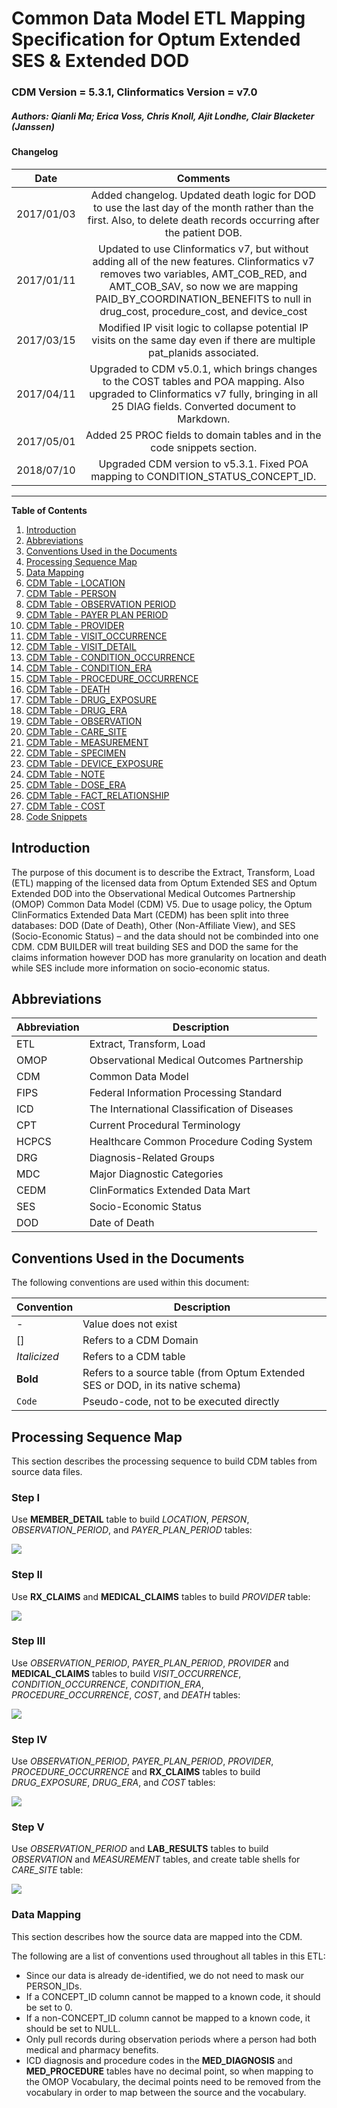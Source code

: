 # Common Data Model ETL Mapping Specification for Optum Extended SES & Extended DOD
### CDM Version = 5.3.1, Clinformatics Version = v7.0
##### Authors: Qianli Ma; Erica Voss, Chris Knoll, Ajit Londhe, Clair Blacketer (Janssen)

#### Changelog

|**Date**|**Comments**|
|:-----:|:-----:|
|2017/01/03|Added changelog. Updated death logic for DOD to use the last day of the month rather than the first. Also, to delete death records occurring after the patient DOB.|
|2017/01/11|Updated to use Clinformatics v7, but without adding all of the new features. Clinformatics v7 removes two variables, AMT_COB_RED, and AMT_COB_SAV, so now we are mapping PAID_BY_COORDINATION_BENEFITS to null in drug_cost, procedure_cost, and device_cost|
|2017/03/15|Modified IP visit logic to collapse potential IP visits on the same day even if there are multiple pat_planids associated.|
|2017/04/11|Upgraded to CDM v5.0.1, which brings changes to the COST tables and POA mapping. Also upgraded to Clinformatics v7 fully, bringing in all 25 DIAG fields. Converted document to Markdown.|
|2017/05/01|Added 25 PROC fields to domain tables and in the code snippets section.|
|2018/07/10|Upgraded CDM version to v5.3.1. Fixed POA mapping to CONDITION_STATUS_CONCEPT_ID.|
---


**Table of Contents**

1. [Introduction](#introduction)
2. [Abbreviations](#abbreviations)
3. [Conventions Used in the Documents](#conventions-used-in-the-documents)
4. [Processing Sequence Map](#processing-sequence-map)
5. [Data Mapping](#data-mapping)
6. [CDM Table - LOCATION](location.md)
7. [CDM Table - PERSON](person.md)
8. [CDM Table - OBSERVATION PERIOD](observation_period.md)
9. [CDM Table - PAYER PLAN PERIOD](payer_plan_period.md)
10. [CDM Table - PROVIDER](provider.md)
11. [CDM Table - VISIT_OCCURRENCE](visit_occurrence.md)
12. [CDM Table - VISIT_DETAIL](visit_detail.md)
13. [CDM Table - CONDITION_OCCURRENCE](condition_occurrence.md)
14. [CDM Table - CONDITION_ERA](condition_era.md)
15. [CDM Table - PROCEDURE_OCCURRENCE](procedure_occurrence.md)
16. [CDM Table - DEATH](death.md)
17. [CDM Table - DRUG_EXPOSURE](drug_exposure.md)
18. [CDM Table - DRUG_ERA](drug_era.md)
19. [CDM Table - OBSERVATION](observation.md)
20. [CDM Table - CARE_SITE](care_site.md)
21. [CDM Table - MEASUREMENT](measurement.md)
22. [CDM Table - SPECIMEN](specimen.md)
23. [CDM Table - DEVICE_EXPOSURE](device_exposure.md)
24. [CDM Table - NOTE](note.md)
25. [CDM Table - DOSE_ERA](dose_era.md)
26. [CDM Table - FACT_RELATIONSHIP](fact_relationship.md)
27. [CDM Table - COST](cost.md)
28. [Code Snippets](code_snippets.md)

## Introduction

The purpose of this document is to describe the Extract, Transform, Load (ETL) mapping of the licensed data from Optum Extended SES and Optum Extended DOD into the Observational Medical Outcomes Partnership (OMOP) Common Data Model (CDM) V5. Due to usage policy, the Optum ClinFormatics Extended Data Mart (CEDM) has been split into three databases: DOD (Date of Death), Other (Non-Affiliate View), and SES (Socio-Economic Status) – and the data should not be combinded into one CDM. CDM BUILDER will treat building SES and DOD the same for the claims information however DOD has more granularity on location and death while SES include more information on socio-economic status.

## Abbreviations

|**Abbreviation**|**Description**|
|------------------|---------------|
|ETL|Extract, Transform, Load|
|OMOP|Observational Medical Outcomes Partnership|
|CDM|Common Data Model|
|FIPS|Federal Information Processing Standard|
|ICD|The International Classification of Diseases|
|CPT|Current Procedural Terminology|
|HCPCS|Healthcare Common Procedure Coding System|
|DRG|Diagnosis-Related Groups|
|MDC|Major Diagnostic Categories|
|CEDM|ClinFormatics Extended Data Mart|
|SES|Socio-Economic Status|
|DOD|Date of Death|


## Conventions Used in the Documents

The following conventions are used within this document:

|**Convention**|**Description**|
|--------------|--------------|
|-|Value does not exist|
|[]|Refers to a CDM Domain|
|*Italicized*|Refers to a CDM table|
|**Bold**|Refers to a source table (from Optum Extended SES or DOD, in its native schema)|
|```Code```|Pseudo-code, not to be executed directly|

## Processing Sequence Map

This section describes the processing sequence to build CDM tables from
source data files.

### Step I

Use **MEMBER_DETAIL** table to build *LOCATION*, *PERSON*, *OBSERVATION_PERIOD*, and *PAYER_PLAN_PERIOD* tables:

![](images/flowchart_step1.png)

### Step II

Use **RX_CLAIMS** and **MEDICAL_CLAIMS** tables to build *PROVIDER*
table:

![](images/flowchart_step2.png)

### Step III

Use *OBSERVATION_PERIOD*, *PAYER_PLAN_PERIOD*, *PROVIDER* and **MEDICAL_CLAIMS** tables to build *VISIT_OCCURRENCE*, *CONDITION_OCCURRENCE*, *CONDITION_ERA*, *PROCEDURE_OCCURRENCE*,
*COST*, and *DEATH* tables:

![](images/flowchart_step3.png)

### Step IV

Use *OBSERVATION_PERIOD*, *PAYER_PLAN_PERIOD*, *PROVIDER*, *PROCEDURE_OCCURRENCE* and **RX_CLAIMS** tables to build *DRUG_EXPOSURE*, *DRUG_ERA*, and *COST* tables:

![](images/flowchart_step4.png)

### Step V

Use *OBSERVATION_PERIOD* and **LAB_RESULTS** tables to build *OBSERVATION* and *MEASUREMENT* tables, and create table shells for *CARE_SITE* table:

![](images/flowchart_step5.png)

### Data Mapping

This section describes how the source data are mapped into the CDM.

The following are a list of conventions used throughout all tables in this ETL:

-   Since our data is already de-identified, we do not need to mask our PERSON_IDs.
-   If a CONCEPT_ID column cannot be mapped to a known code, it should be set to 0.
-   If a non-CONCEPT_ID column cannot be mapped to a known code, it should be set to NULL.
-   Only pull records during observation periods where a person had both medical and pharmacy benefits.
-   ICD diagnosis and procedure codes in the **MED_DIAGNOSIS** and **MED_PROCEDURE** tables have no decimal point, so when mapping to the OMOP Vocabulary, the decimal points need to be removed from the vocabulary in order to map between the source and the vocabulary.
